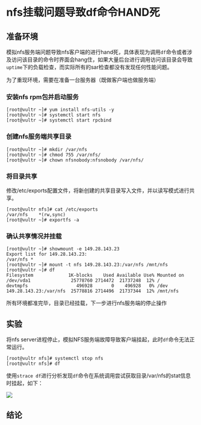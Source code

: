 # nfs挂载问题导致df命令HAND死
## 准备环境
模拟nfs服务端问题导致nfs客户端的进行hand死，具体表现为调用`df`命令或者涉及访问该目录的命令时界面会hang住，如果大量后台进行调用访问该目录会导致`uptime`下的负载检查，而实际所有的sar检查都没有发现任何性能问题。

为了重现环境，需要在准备一台服务器（既做客户端也做服务端）
### 安装nfs rpm包并启动服务
```console
[root@vultr ~]# yum install nfs-utils -y
[root@vultr ~]# systemctl start nfs
[root@vultr ~]# systemctl start rpcbind
```

### 创建nfs服务端共享目录
```console
[root@vultr ~]# mkdir /var/nfs
[root@vultr ~]# chmod 755 /var/nfs/
[root@vultr ~]# chown nfsnobody:nfsnobody /var/nfs/
```

### 将目录共享
修改/etc/exports配置文件，将新创建的共享目录写入文件，并以读写模式进行共享。
```console
[root@vultr nfs]# cat /etc/exports
/var/nfs	*(rw,sync)
[root@vultr ~]# exportfs -a
```

### 确认共享情况并挂载
```console
[root@vultr ~]# showmount -e 149.28.143.23
Export list for 149.28.143.23:
/var/nfs *
[root@vultr ~]# mount -t nfs 149.28.143.23:/var/nfs /mnt/nfs
[root@vultr ~]# df
Filesystem             1K-blocks    Used Available Use% Mounted on
/dev/vda1               25778760 2714472  21737248  12% /
devtmpfs                  496928       0    496928   0% /dev
149.28.143.23:/var/nfs  25778816 2714496  21737344  12% /mnt/nfs
```

所有环境都准完毕，目录已经挂载，下一步进行nfs服务端的停止操作

## 实验
将nfs server进程停止，模拟NFS服务端故障导致客户端挂起，此时`df`命令无法正常运行。
```console
[root@vultr nfs]# systemctl stop nfs
[root@vultr nfs]# df

```
使用`strace df`进行分析发现`df`命令在系统调用尝试获取目录/var/nfs的stat信息时挂起，如下：

<img src='../pics/df_hand_trace.png'>

## 结论